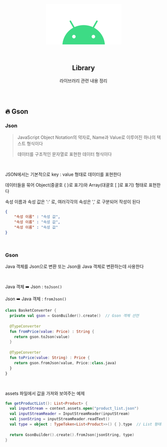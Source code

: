 <div align="center">
  <p>
    <img src="../README.assets/android.png">
  </p>
  <br>
  <h2>Library</h2>
  <p>라이브러리 관련 내용 정리</p>
  <br>
  <br>
</div>



## 🔥 Gson

### Json

> JavaScript Object Notation의 약자로, Name과 Value로 이루어진 하나의 텍스트 형식이다
>
> 데이터를 구조적인 문자열로 표현한 데이터 형식이다

<br>

JSON에서는 기본적으로 key : value 형태로 데이터를 표현한다

데이터들을 묶어 Object(중괄호 { }로 표기)와 Array(대괄호 [ ]로 표기) 형태로 표현한다

속성 이름과 속성 값은 ':' 로, 여러각각의 속성은 ',' 로 구분되어 작성이 된다

```json
{
    "속성 이름" : "속성 값",
    "속성 이름" : "속성 값",
    "속성 이름" : "속성 값"
}
```

<br>

### Gson

Java 객체를 Json으로 변환 또는 Json을 Java 객체로 변환하는데 사용한다

<br>

Java 객체 ➡️ Json : `toJson()`

Json ➡️ Java 객체 : `fromJson()`

```kotlin
class BasketConverter {
  private val gson = GsonBuilder().create()  // Gson 객체 선언
  
  @TypeConverter
  fun fromPrice(value: Price) : String {
    return gson.toJson(value)
  }
  
  @TypeConverter
  fun toPrice(value: String) : Price {
    return gson.fromJson(value, Price::class.java)
  }
}
```

<br>

assets 파일에서 값을 가져와 보여주는 예제


```kotlin
fun getProductList(): List<Product> {
  val inputStream = context.assets.open("product_list.json")
  val inputStreamReader = InputStreamReader(inputStream)
  val jsonString = inputStreamReader.readText()
  val type = object : TypeToken<List<Product>>() { }.type  // List 형태의 타입은 따로 구현해야함
  
  return GsonBuilder().create().fromJson(jsonString, type)
}
```
